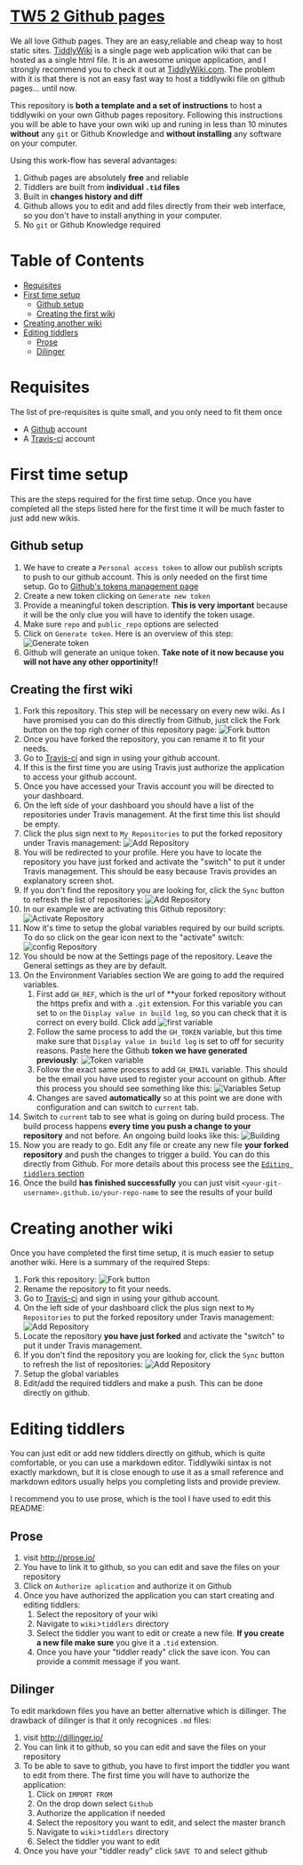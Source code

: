 # [TW5 2 Github pages](https://github.com/danielo515/TW5-auto-publish2gh-pages)


We all love Github pages. They are an easy,reliable and cheap way to host static sites. [TiddlyWiki](tiddlywiki.com) is a single page web application wiki that can be hosted as a single html file. It is an awesome unique application, and I strongly recommend you to check it out at [TiddlyWiki.com](tiddlywiki.com). The problem with it is that there is not an easy fast way to host a tiddlywiki file on github pages... until now. 

This repository is **both a template and a set of instructions** to host a tiddlywiki on your own Github pages repository. Following this instructions you will be able to have your own wiki up and runing in less than 10 minutes **without** any `git` or Github Knowledge and **without installing** any software on your computer.

Using this work-flow has several advantages:
1. Github pages are absolutely **free** and reliable
2. Tiddlers are built from **individual `.tid` files**
3. Built in **changes history and diff**
4. Github allows you to edit and add files directly from their web interface, so you don't have to install anything in your computer.
3. No `git` or Github Knowledge required


<!-- START doctoc generated TOC please keep comment here to allow auto update -->
<!-- DON'T EDIT THIS SECTION, INSTEAD RE-RUN doctoc TO UPDATE -->
# Table of Contents

- [Requisites](#requisites)
- [First time setup](#first-time-setup)
  - [Github setup](#github-setup)
  - [Creating the first wiki](#creating-the-first-wiki)
- [Creating another wiki](#creating-another-wiki)
- [Editing tiddlers](#editing-tiddlers)
  - [Prose](#prose)
  - [Dilinger](#dilinger)

<!-- END doctoc generated TOC please keep comment here to allow auto update -->

# Requisites
The list of pre-requisites is quite small, and you only need to fit them once
* A [Github](https://github.com) account
* A [Travis-ci](https://travis-ci.org/ "go to travis site") account

# First time setup
This are the steps required for the first time setup. Once you have completed all the steps listed here for the first time it will be much faster to just add new wikis.
## Github setup
1. We have to create a `Personal access token` to allow our publish scripts to push to our github account. This is only needed on the first time setup. Go to [Github's tokens management page](https://github.com/settings/tokens)
2. Create a new token clicking on `Generate new token`
3. Provide a meaningful token description. **This is very important** because it will be the only clue you will have to identify the token usage.
4. Make sure `repo` and `public_repo` options are selected
5. Click on `Generate token`. Here is an overview of this step:
![Generate token](/../screenshots/github-token.png?raw=true)
6. Github will generate an unique token. **Take note of it now because you will not have any other opportinity!!**

## Creating the first wiki
1. Fork this repository. This step will be necessary on every new wiki. As I have promised  you can do this directly from Github, just click the Fork button on the top righ corner of this repository page:
![Fork button](/../screenshots/fork.png?raw=true "Fork button")
2. Once you have forked the repository, you can rename it to fit your needs.
2.  Go to [Travis-ci](https://travis-ci.org/ "go to travis site") and sign in using your github account.
3. If this is the first time you are using Travis just authorize the application to access your github account.
2. Once you have accessed your Travis account you will be directed to your dashboard.
3. On the left side of your dashboard you should have a list of the repositories under Travis management. At the first time this list should be empty.
4. Click the plus sign next to `My Repositories` to put the forked repository under Travis management:
![Add Repository](/../screenshots/Travis-CI_addRepo.png?raw=true "Add repo")
5. You will be redirected to your profile. Here you have to locate the repository you have just forked and activate the "switch" to put it under Travis management. This should be easy because Travis provides an explanatory screen shot.
6. If you don't find the repository you are looking for, click the `Sync` button to refresh the list of repositories:
![Add Repository](/../screenshots/Travis-CI_sync.png?raw=true "Add repo")
7. In our example we are activating this Github repository:
![Activate Repository](/../screenshots/Travis-CI_activate.png?raw=true)
8. Now it's time to setup the global variables required by our build scripts. To do so click on the gear icon next to the "activate" switch:
![config Repository](/../screenshots/Travis-CI_config.png?raw=true)
11. You should be now at the Settings page of the repository. Leave the General settings as they are by default.
12. On the Environment Variables section We are going to add the required variables.
    1. First add `GH_REF`, which is the url of **your forked repository without the https prefix and with a `.git` extension. For this variable you can set to `on` the `Display value in build log`, so you can check that it is correct on every build. Click add
    ![first variable](/../screenshots/Travis-CI_GH_REF.png?raw=true)
    2. Follow the same process to add the `GH_TOKEN` variable, but this time make sure that `Display value in build log` is set to off for security reasons. Paste here the Github **token we have generated previously**:
    ![Token variable](/../screenshots/Travis-CI_GH_TOKEN.png?raw=true)
    3. Follow the exact same process to add `GH_EMAIL` variable. This should be the email you have used to register your account on github. After this process you should see something like this:
    ![Variables Setup](/../screenshots/Travis-CI_Variables.png?raw=true)
    4. Changes are saved **automatically** so at this point we are done with configuration and can switch to `current` tab.
13. Switch to `current` tab to see what is going on during build process. The build process happens **every time you push a change to your repository** and not before. An ongoing build looks like this:
![Building](/../screenshots/Travis-CI_Building.png?raw=true)
14. Now you are ready to go. Edit any file or create any new file **your forked repository** and push the changes to trigger a build. You can do this directly from Github. For more details about this process see the [`Editing tiddlers` section](#editing-tiddlers)
15. Once the build **has finished successfully** you can just visit `<your-git-username>.github.io/your-repo-name` to see the results of your build

# Creating another wiki
Once you have completed the first time setup, it is much easier to setup another wiki. Here is a summary of the required Steps:
1. Fork this repository: 
![Fork button](/../screenshots/fork.png?raw=true "Fork button")
2. Rename the repository to fit your needs.
3.  Go to [Travis-ci](https://travis-ci.org/ "go to travis site") and sign in using your github account.
4. On the left side of your dashboard click the plus sign next to `My Repositories` to put the forked repository under Travis management:
![Add Repository](/../screenshots/Travis-CI_addRepo.png?raw=true "Add repo")
5. Locate the repository **you have just forked** and activate the "switch" to put it under Travis management.
6. If you don't find the repository you are looking for, click the `Sync` button to refresh the list of repositories:
![Add Repository](/../screenshots/Travis-CI_sync.png?raw=true "Add repo")
7. Setup the global variables
8. Edit/add the required tiddlers and make a push. This can be done directly on github.

# Editing tiddlers
You can just edit or add new tiddlers directly on github, which is quite comfortable, or you can use a markdown editor. Tiddlywiki sintax is not exactly markdown, but it is close enough to use it as a small reference and markdown editors usually helps you completing lists and provide preview.

I recommend you to use prose, which is the tool I have used to edit this README:

## Prose
1. visit http://prose.io/
2. You have to link it to github, so you can edit and save the files on your repository
3. Click on `Authorize aplication` and authorize it on Github
4. Once you have authorized the application you can start creating and editing tiddlers:
   1. Select the repository of your wiki
   2. Navigate to `wiki`>`tiddlers` directory
   3. Select the tiddler you want to edit or create a new file. **If you create a new file make sure** you give it a `.tid` extension.
   4. Once you  have your "tiddler ready" click the save icon. You can provide a commit message if you want.


## Dilinger
To edit markdown files you have an better alternative which is dillinger. The drawback of dilinger is that it only recognices `.md` files:

1. visit http://dillinger.io/
2. You can link it to github, so you can edit and save the files on your repository
3. To be able to save to github, you have to first import the tiddler you want to edit from there. The first time you will have to authorize the application:
   1. Click on `IMPORT FROM` 
   2. On the drop down select `Github`
   3. Authorize the application if needed
   4. Select the repository you want to edit, and select the master branch
   5. Navigate to `wiki`>`tiddlers` directory
   6. Select the tiddler you want to edit
4. Once you  have your "tiddler ready" click `SAVE TO` and select github
